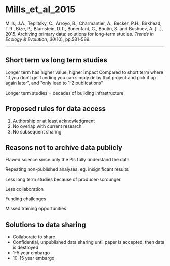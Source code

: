 # Mills_et_al_2015
Mills, J.A., Teplitsky, C., Arroyo, B., Charmantier, A., Becker, P.H., Birkhead, T.R., Bize, P., Blumstein, D.T., Bonenfant, C., Boutin, S. and Bushuev, A. [...], 2015. Archiving primary data: solutions for long-term studies. _Trends in Ecology & Evolution_, _30_(10), pp.581-589.

---

## Short term vs long term studies
Longer term has higher value, higher impact
Compared to short term where "if you don't get funding you can simply delay that project and pick it up again later", and "only lead to 1-2 publications"

Longer term studies = decades of building infrastructure

## Proposed rules for data access
1. Authorship or at least acknowledgment 
2. No overlap with current research
3. No subsequent sharing

## Reasons not to archive data publicly
Flawed science since only the PIs fully understand the data

Repeating non-published analyses, eg. insignificant results

Less long term studies because of producer-scrounger

Less collaboration

Funding challenges

Missed training opportunities

## Solutions to data sharing
* Collaborate to share
* Confidential, unpublished data sharing until paper is accepted, then data is destroyed
* 1-5 year embargo
* 10-15 year embargo